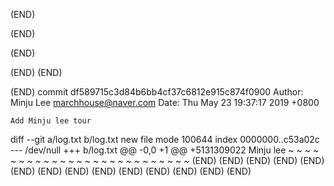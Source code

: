 

(END)

(END)

(END)

(END)
(END)

(END)
commit df589715c3d84b6bb4cf37c6812e915c874f0900
Author: Minju Lee <marchhouse@naver.com>
Date:   Thu May 23 19:37:17 2019 +0800

    Add Minju lee tour

diff --git a/log.txt b/log.txt
new file mode 100644
index 0000000..c53a02c
--- /dev/null
+++ b/log.txt
@@ -0,0 +1 @@
+5131309022 Minju lee
~
~
~
~
~
~
~
~
~
~
~
~
~
~
~
~
~
~
~
~
~
~
~
~
~
~
(END)
(END)
(END)
(END)
(END)
(END)
(END)
(END)
(END)
(END)
(END)
(END)
(END)
(END)